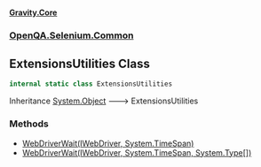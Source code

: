 #### [Gravity.Core](./index.md 'index')
### [OpenQA.Selenium.Common](./OpenQA-Selenium-Common.md 'OpenQA.Selenium.Common')
## ExtensionsUtilities Class
```csharp
internal static class ExtensionsUtilities
```
Inheritance [System.Object](https://docs.microsoft.com/en-us/dotnet/api/System.Object 'System.Object') &#129106; ExtensionsUtilities  
### Methods
- [WebDriverWait(IWebDriver, System.TimeSpan)](./OpenQA-Selenium-Common-ExtensionsUtilities-WebDriverWait(IWebDriver_System-TimeSpan).md 'OpenQA.Selenium.Common.ExtensionsUtilities.WebDriverWait(IWebDriver, System.TimeSpan)')
- [WebDriverWait(IWebDriver, System.TimeSpan, System.Type[])](./OpenQA-Selenium-Common-ExtensionsUtilities-WebDriverWait(IWebDriver_System-TimeSpan_System-Type--).md 'OpenQA.Selenium.Common.ExtensionsUtilities.WebDriverWait(IWebDriver, System.TimeSpan, System.Type[])')
